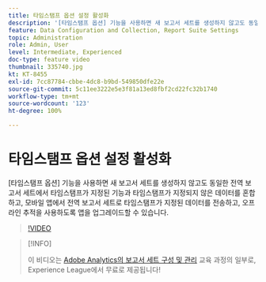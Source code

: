 ```yaml
---
title: 타임스탬프 옵션 설정 활성화
description: '[타임스탬프 옵션] 기능을 사용하면 새 보고서 세트를 생성하지 않고도 동일한 전역 보고서 세트에서 타임스탬프가 지정된 기능과 타임스탬프가 지정되지 않은 데이터를 혼합하고, 모바일 앱에서 전역 보고서 세트로 타임스탬프가 지정된 데이터를 전송하고, 오프라인 추적을 사용하도록 앱을 업그레이드할 수 있습니다.'
feature: Data Configuration and Collection, Report Suite Settings
topic: Administration
role: Admin, User
level: Intermediate, Experienced
doc-type: feature video
thumbnail: 335740.jpg
kt: KT-8455
exl-id: 7cc87784-cbbe-4dc8-b9bd-549850dfe22e
source-git-commit: 5c11ee3222e5e3f81a13ed8fbf2cd22fc32b1740
workflow-type: tm+mt
source-wordcount: '123'
ht-degree: 100%

---
```


# 타임스탬프 옵션 설정 활성화

[타임스탬프 옵션] 기능을 사용하면 새 보고서 세트를 생성하지 않고도 동일한 전역 보고서 세트에서 타임스탬프가 지정된 기능과 타임스탬프가 지정되지 않은 데이터를 혼합하고, 모바일 앱에서 전역 보고서 세트로 타임스탬프가 지정된 데이터를 전송하고, 오프라인 추적을 사용하도록 앱을 업그레이드할 수 있습니다.

>[!VIDEO](https://video.tv.adobe.com/v/335740/?quality=12&learn=on)

>[!INFO]
>
> 이 비디오는 [Adobe Analytics의 보고서 세트 구성 및 관리](https://experienceleague.adobe.com/?recommended=Analytics-A-1-2021.1.administration) 교육 과정의 일부로, Experience League에서 무료로 제공됩니다!